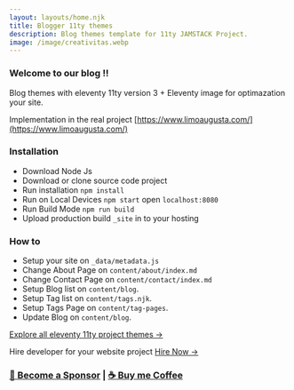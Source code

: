 ```yaml
---
layout: layouts/home.njk
title: Blogger 11ty themes
description: Blog themes template for 11ty JAMSTACK Project.
image: /image/creativitas.webp
---
```


### Welcome to our blog !!

Blog themes with eleventy 11ty version 3 + Eleventy image for optimazation your site.

Implementation in the real project [https://www.limoaugusta.com/](https://www.limoaugusta.com/)

### Installation

+ Download Node Js
+ Download or clone source code project
+ Run installation `npm install`
+ Run on Local Devices `npm start` open `localhost:8080`
+ Run Build Mode `npm run build`
+ Upload production build `_site` in to your hosting

### How to

+ Setup your site on `_data/metadata.js`
+ Change About Page on `content/about/index.md`
+ Change Contact Page on `content/contact/index.md`
+ Setup Blog list on `content/blog`.
+ Setup Tag list on `content/tags.njk`.
+ Setup Tags Page on `content/tag-pages`.
+ Update Blog on `content/blog`.


[Explore all eleventy 11ty project themes →](https://www.hockeycomputindo.com/themes/eleventy)

Hire developer for your website project [Hire Now →](https://www.fiverr.com/creativitas/design-your-modern-website-using-jekyll)


### [🚀 Become a Sponsor](https://github.com/sponsors/mesinkasir) | [☕ Buy me Coffee](https://www.paypal.com/cgi-bin/webscr?cmd=_s-xclick&hosted_button_id=JVZVXBC4N9DAN)
